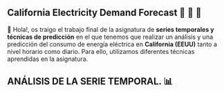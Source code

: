 California Electricity Demand Forecast :high_brightness: :electric_plug: :low_brightness:
---

:wave: Hola!, os traigo el trabajo final de la asignatura  de **series temporales y técnicas de predicción** en el que tenemos que realizar un análisis y una predicción del consumo de energía eléctrica en **California (EEUU)** tanto a nivel horario como diario. Para ello, utilizamos diferentes técnicas aprendidas en la asignatura.

## ANÁLISIS DE LA SERIE TEMPORAL. :bar_chart:



